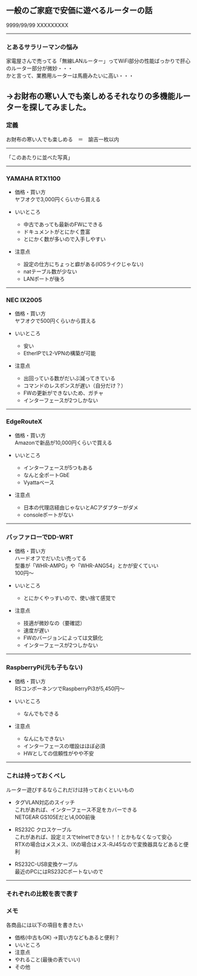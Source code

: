 ## 一般のご家庭で安価に遊べるルーターの話

9999/99/99 XXXXXXXXX

---
### とあるサラリーマンの悩み　　
家電屋さんで売ってる「無線LANルーター」ってWiFi部分の性能ばっかりで肝心のルーター部分が微妙・・・  
かと言って、業務用ルーターは馬鹿みたいに高い・・・  

→お財布の寒い人でも楽しめるそれなりの多機能ルーターを探してみました。
---
### 定義
お財布の寒い人でも楽しめる　＝　諭吉一枚以内

---

「このあたりに並べた写真」


---
### YAMAHA RTX1100
- 価格・買い方  
ヤフオクで3,000円くらいから買える

- いいところ  
  - 中古であっても最新のFWにできる
  - ドキュメントがとにかく豊富
  - とにかく数が多いので入手しやすい

- 注意点  
  - 設定の仕方にちょっと癖がある(IOSライクじゃない)
  - natテーブル数が少ない
  - LANポートが後ろ

---
### NEC IX2005
- 価格・買い方  
ヤフオクで500円くらいから買える

- いいところ  
  - 安い
  - EtherIPでL2-VPNの構築が可能

- 注意点  
  - 出回っている数がだいぶ減ってきている
  - コマンドのレスポンスが遅い（自分だけ？）
  - FWの更新ができないため、ガチャ
  - インターフェースが2つしかない

---
### EdgeRouteX
- 価格・買い方  
Amazonで新品が10,000円くらいで買える

- いいところ  
  - インターフェースが5つもある
  - なんと全ポートGbE
  - Vyattaベース

- 注意点  
  - 日本の代理店経由じゃないとACアダプターがダメ
  - consoleポートがない


---
### バッファローでDD-WRT  
- 価格・買い方  
ハードオフでだいたい売ってる  
型番が「WHR-AMPG」や「WHR-ANG54」とかが安くていい  
100円〜

- いいところ  
  - とにかくやっすいので、使い捨て感覚で

- 注意点  
  - 技適が微妙なの（要確認）
  - 速度が遅い
  - FWのバージョンによっては文鎮化
  - インターフェースが2つしかない


---
### RaspberryPi(元も子もない)
- 価格・買い方  
RSコンポーネンツでRaspberryPi3が5,450円〜

- いいところ  
  - なんでもできる

- 注意点  
  - なんにもできない
  - インターフェースの増設はほぼ必須
  - HWとしての信頼性がやや不安

---
### これは持っておくべし
ルーター遊びするならこれだけは持っておくといいもの
- タグVLAN対応のスイッチ  
これがあれば、インターフェース不足をカバーできる  
NETGEAR GS105Eだと\4,000前後  

- RS232C クロスケーブル  
これがあれば、設定ミスでtelnetできない！！とかもなくなって安心  
RTXの場合はメスメス、IXの場合はメス-RJ45なので変換器具などあると便利  

- RS232C-USB変換ケーブル  
最近のPCにはRS232Cポートないので


---

### それぞれの比較を表で表す




### メモ
各商品には以下の項目を書きたい
- 価格(中古もOK) →買い方などもあると便利？
- いいところ
- 注意点
- やれること(最後の表でいい)
- その他

